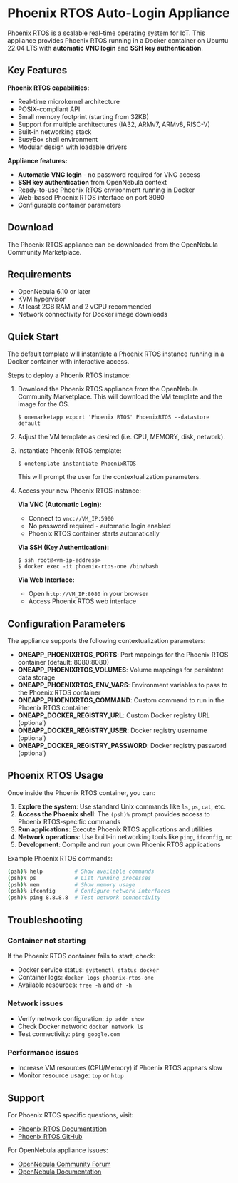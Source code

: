 # Phoenix RTOS Auto-Login Appliance

[Phoenix RTOS](https://phoenix-rtos.org/) is a scalable real-time operating system for IoT. This appliance provides Phoenix RTOS running in a Docker container on Ubuntu 22.04 LTS with **automatic VNC login** and **SSH key authentication**.

## Key Features

**Phoenix RTOS capabilities:**
- Real-time microkernel architecture
- POSIX-compliant API
- Small memory footprint (starting from 32KB)
- Support for multiple architectures (IA32, ARMv7, ARMv8, RISC-V)
- Built-in networking stack
- BusyBox shell environment
- Modular design with loadable drivers

**Appliance features:**
- **Automatic VNC login** - no password required for VNC access
- **SSH key authentication** from OpenNebula context
- Ready-to-use Phoenix RTOS environment running in Docker
- Web-based Phoenix RTOS interface on port 8080
- Configurable container parameters

## Download

The Phoenix RTOS appliance can be downloaded from the OpenNebula Community Marketplace.

## Requirements

- OpenNebula 6.10 or later
- KVM hypervisor
- At least 2GB RAM and 2 vCPU recommended
- Network connectivity for Docker image downloads

## Quick Start

The default template will instantiate a Phoenix RTOS instance running in a Docker container with interactive access.

Steps to deploy a Phoenix RTOS instance:

1. Download the Phoenix RTOS appliance from the OpenNebula Community Marketplace. This will download the VM template and the image for the OS.

   ```
   $ onemarketapp export 'Phoenix RTOS' PhoenixRTOS --datastore default
   ```

2. Adjust the VM template as desired (i.e. CPU, MEMORY, disk, network).

3. Instantiate Phoenix RTOS template:
   ```
   $ onetemplate instantiate PhoenixRTOS
   ```
   This will prompt the user for the contextualization parameters.

4. Access your new Phoenix RTOS instance:

   **Via VNC (Automatic Login):**
   - Connect to `vnc://VM_IP:5900`
   - No password required - automatic login enabled
   - Phoenix RTOS container starts automatically

   **Via SSH (Key Authentication):**
   ```
   $ ssh root@<vm-ip-address>
   $ docker exec -it phoenix-rtos-one /bin/bash
   ```

   **Via Web Interface:**
   - Open `http://VM_IP:8080` in your browser
   - Access Phoenix RTOS web interface

## Configuration Parameters

The appliance supports the following contextualization parameters:

- **ONEAPP_PHOENIXRTOS_PORTS**: Port mappings for the Phoenix RTOS container (default: 8080:8080)
- **ONEAPP_PHOENIXRTOS_VOLUMES**: Volume mappings for persistent data storage
- **ONEAPP_PHOENIXRTOS_ENV_VARS**: Environment variables to pass to the Phoenix RTOS container
- **ONEAPP_PHOENIXRTOS_COMMAND**: Custom command to run in the Phoenix RTOS container
- **ONEAPP_DOCKER_REGISTRY_URL**: Custom Docker registry URL (optional)
- **ONEAPP_DOCKER_REGISTRY_USER**: Docker registry username (optional)
- **ONEAPP_DOCKER_REGISTRY_PASSWORD**: Docker registry password (optional)

## Phoenix RTOS Usage

Once inside the Phoenix RTOS container, you can:

1. **Explore the system**: Use standard Unix commands like `ls`, `ps`, `cat`, etc.
2. **Access the Phoenix shell**: The `(psh)%` prompt provides access to Phoenix RTOS-specific commands
3. **Run applications**: Execute Phoenix RTOS applications and utilities
4. **Network operations**: Use built-in networking tools like `ping`, `ifconfig`, `nc`
5. **Development**: Compile and run your own Phoenix RTOS applications

Example Phoenix RTOS commands:
```bash
(psh)% help          # Show available commands
(psh)% ps            # List running processes
(psh)% mem           # Show memory usage
(psh)% ifconfig      # Configure network interfaces
(psh)% ping 8.8.8.8  # Test network connectivity
```

## Troubleshooting

### Container not starting
If the Phoenix RTOS container fails to start, check:
- Docker service status: `systemctl status docker`
- Container logs: `docker logs phoenix-rtos-one`
- Available resources: `free -h` and `df -h`

### Network issues
- Verify network configuration: `ip addr show`
- Check Docker network: `docker network ls`
- Test connectivity: `ping google.com`

### Performance issues
- Increase VM resources (CPU/Memory) if Phoenix RTOS appears slow
- Monitor resource usage: `top` or `htop`

## Support

For Phoenix RTOS specific questions, visit:
- [Phoenix RTOS Documentation](https://phoenix-rtos.org/documentation/)
- [Phoenix RTOS GitHub](https://github.com/phoenix-rtos)

For OpenNebula appliance issues:
- [OpenNebula Community Forum](https://forum.opennebula.org/)
- [OpenNebula Documentation](https://docs.opennebula.org/)
